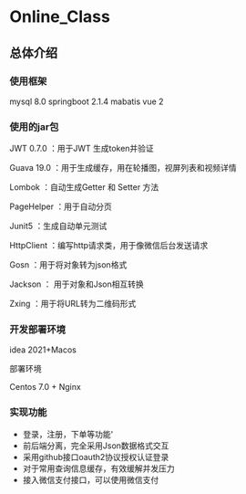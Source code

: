 # Online_Class

## 总体介绍

### 使用框架

mysql 8.0 
springboot 2.1.4
mabatis
vue 2

### 使用的jar包

JWT 0.7.0        ：用于JWT 生成token并验证 

Guava 19.0    ：用于生成缓存，用在轮播图，视屏列表和视频详情

Lombok    	  ：自动生成Getter 和 Setter 方法

PageHelper    ：用于自动分页

Junit5			   ：生成自动单元测试

HttpClient	   ：编写http请求类，用于像微信后台发送请求

Gosn				：用于将对象转为json格式

Jackson			： 用于对象和Json相互转换

Zxing				：用于将URL转为二维码形式

### 开发部署环境

idea 2021+Macos

部署环境

Centos 7.0 + Nginx

### 实现功能

- 登录，注册，下单等功能'
- 前后端分离，完全采用Json数据格式交互
- 采用github接口oauth2协议授权认证登录
- 对于常用查询信息缓存，有效缓解并发压力
- 接入微信支付接口，可以使用微信支付



